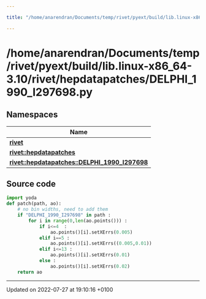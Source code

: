 ```yaml
---

title: "/home/anarendran/Documents/temp/rivet/pyext/build/lib.linux-x86_64-3.10/rivet/hepdatapatches/DELPHI_1990_I297698.py"

---
```


# /home/anarendran/Documents/temp/rivet/pyext/build/lib.linux-x86_64-3.10/rivet/hepdatapatches/DELPHI_1990_I297698.py



## Namespaces

| Name           |
| -------------- |
| **[rivet](http://example.org/namespaces/namespacerivet/)**  |
| **[rivet::hepdatapatches](http://example.org/namespaces/namespacerivet_1_1hepdatapatches/)**  |
| **[rivet::hepdatapatches::DELPHI_1990_I297698](http://example.org/namespaces/namespacerivet_1_1hepdatapatches_1_1delphi__1990__i297698/)**  |




## Source code

```python
import yoda
def patch(path, ao):
    # no bin widths, need to add them
    if "DELPHI_1990_I297698" in path :
        for i in range(0,len(ao.points())) :
            if i<=4  :
                ao.points()[i].setXErrs(0.005)
            elif i==5 :
                ao.points()[i].setXErrs((0.005,0.01))
            elif i<=13 :
                ao.points()[i].setXErrs(0.01)
            else :
                ao.points()[i].setXErrs(0.02)
    return ao
```


-------------------------------

Updated on 2022-07-27 at 19:10:16 +0100
